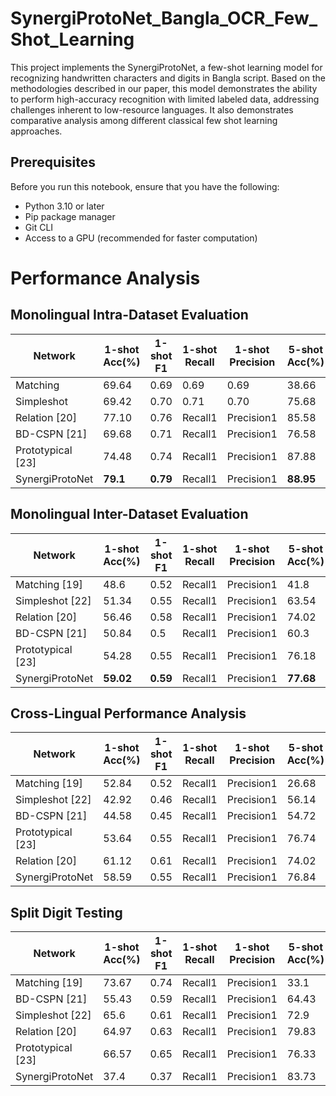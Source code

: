 # SynergiProtoNet_Bangla_OCR_Few_Shot_Learning
This project implements the SynergiProtoNet, a few-shot learning model for recognizing handwritten characters and digits in Bangla script. Based on the methodologies described in our paper, this model demonstrates the ability to perform high-accuracy recognition with limited labeled data, addressing challenges inherent to low-resource languages. It also demonstrates comparative analysis among different classical few shot learning approaches.

## Prerequisites

Before you run this notebook, ensure that you have the following:

- Python 3.10 or later
- Pip package manager
- Git CLI 
- Access to a GPU (recommended for faster computation)

# Performance Analysis
## Monolingual Intra-Dataset Evaluation

| Network          | 1-shot Acc(%) | 1-shot F1 | 1-shot Recall | 1-shot Precision | 5-shot Acc(%) | 5-shot F1 | 5-shot Recall | 5-shot Precision | 10-shot Acc(%) | 10-shot F1 | 10-shot Recall | 10-shot Precision |
|------------------|---------------|-----------|---------------|------------------|---------------|-----------|---------------|------------------|----------------|------------|----------------|-------------------|
| Matching   | 69.64         | 0.69      |  0.69     |  0.69        | 38.66         | 0.39      | 0.39       |  0.39       | 36.36          | 0.36       | 0.36      | 0.36      |
| Simpleshot   | 69.42         | 0.70      | 0.71       | 0.70       | 75.68         | 0.78      | 0.78       | 0.78       | 82.9           | 0.82       | Recall10       | Precision10       |
| Relation [20]    | 77.10         | 0.76      | Recall1       | Precision1       | 85.58         | 0.87      | Recall5       | Precision5       | 83.2           | 0.83       | Recall10       | Precision10       |
| BD-CSPN [21]     | 69.68         | 0.71      | Recall1       | Precision1       | 76.58         | 0.76      | Recall5       | Precision5       | 83.48          | 0.82       | Recall10       | Precision10       |
| Prototypical [23]| 74.48         | 0.74      | Recall1       | Precision1       | 87.88         | 0.87      | Recall5       | Precision5       | 87.56          | 0.87       | Recall10       | Precision10       |
| SynergiProtoNet  | **79.1**      | **0.79**  | Recall1       | Precision1       | **88.95**     | **0.88**  | Recall5       | Precision5       | **90.04**      | **0.90**   | Recall10       | Precision10       |








## Monolingual Inter-Dataset Evaluation

| Network          | 1-shot Acc(%) | 1-shot F1 | 1-shot Recall | 1-shot Precision | 5-shot Acc(%) | 5-shot F1 | 5-shot Recall | 5-shot Precision | 10-shot Acc(%) | 10-shot F1 | 10-shot Recall | 10-shot Precision |
|------------------|---------------|-----------|---------------|------------------|---------------|-----------|---------------|------------------|----------------|------------|----------------|-------------------|
| Matching [19]    | 48.6          | 0.52      | Recall1       | Precision1       | 41.8          | 0.39      | Recall5       | Precision5       | 26.9           | 0.26       | Recall10       | Precision10       |
| Simpleshot [22]  | 51.34         | 0.55      | Recall1       | Precision1       | 63.54         | 0.63      | Recall5       | Precision5       | 64.94          | 0.66       | Recall10       | Precision10       |
| Relation [20]    | 56.46         | 0.58      | Recall1       | Precision1       | 74.02         | 0.72      | Recall5       | Precision5       | 65.04          | 0.67       | Recall10       | Precision10       |
| BD-CSPN [21]     | 50.84         | 0.5       | Recall1       | Precision1       | 60.3          | 0.6       | Recall5       | Precision5       | 69.2           | 0.7        | Recall10       | Precision10       |
| Prototypical [23]| 54.28         | 0.55      | Recall1       | Precision1       | 76.18         | 0.75      | Recall5       | Precision5       | 76.24          | 0.75       | Recall10       | Precision10       |
| SynergiProtoNet  | **59.02**     | **0.59**  | Recall1       | Precision1       | **77.68**     | **0.78**  | Recall5       | Precision5       | **81.36**      | **0.83**   | Recall10       | Precision10       |




## Cross-Lingual Performance Analysis

| Network          | 1-shot Acc(%) | 1-shot F1 | 1-shot Recall | 1-shot Precision | 5-shot Acc(%) | 5-shot F1 | 5-shot Recall | 5-shot Precision | 10-shot Acc(%) | 10-shot F1 | 10-shot Recall | 10-shot Precision |
|------------------|---------------|-----------|---------------|------------------|---------------|-----------|---------------|------------------|----------------|------------|----------------|-------------------|
| Matching [19]    | 52.84         | 0.52      | Recall1       | Precision1       | 26.68         | 0.27      | Recall5       | Precision5       | 37.58          | 0.38       | Recall10       | Precision10       |
| Simpleshot [22]  | 42.92         | 0.46      | Recall1       | Precision1       | 56.14         | 0.53      | Recall5       | Precision5       | 55.10          | 0.54       | Recall10       | Precision10       |
| BD-CSPN [21]     | 44.58         | 0.45      | Recall1       | Precision1       | 54.72         | 0.52      | Recall5       | Precision5       | 57.72          | 0.57       | Recall10       | Precision10       |
| Prototypical [23]| 53.64         | 0.55      | Recall1       | Precision1       | 76.74         | 0.77      | Recall5       | Precision5       | 79.48          | 0.79       | Recall10       | Precision10       |
| Relation [20]    | 61.12         | 0.61      | Recall1       | Precision1       | 74.02         | 0.72      | Recall5       | Precision5       | 81.93          | 0.82       | Recall10       | Precision10       |
| SynergiProtoNet  | 58.59         | 0.55      | Recall1       | Precision1       | 76.84         | 0.77      | Recall5       | Precision5       | 82.12          | 0.82       | Recall10       | Precision10       |




## Split Digit Testing

| Network          | 1-shot Acc(%) | 1-shot F1 | 1-shot Recall | 1-shot Precision | 5-shot Acc(%) | 5-shot F1 | 5-shot Recall | 5-shot Precision | 10-shot Acc(%) | 10-shot F1 | 10-shot Recall | 10-shot Precision |
|------------------|---------------|-----------|---------------|------------------|---------------|-----------|---------------|------------------|----------------|------------|----------------|-------------------|
| Matching [19]    | 73.67         | 0.74      | Recall1       | Precision1       | 33.1          | 0.29      | Recall5       | Precision5       | 32.17          | 0.33       | Recall10       | Precision10       |
| BD-CSPN [21]     | 55.43         | 0.59      | Recall1       | Precision1       | 64.43         | 0.64      | Recall5       | Precision5       | 69.17          | 0.68       | Recall10       | Precision10       |
| Simpleshot [22]  | 65.6          | 0.61      | Recall1       | Precision1       | 72.9          | 0.7       | Recall5       | Precision5       | 76.97          | 0.76       | Recall10       | Precision10       |
| Relation [20]    | 64.97         | 0.63      | Recall1       | Precision1       | 79.83         | 0.8       | Recall5       | Precision5       | 81.37          | 0.83       | Recall10       | Precision10       |
| Prototypical [23]| 66.57         | 0.65      | Recall1       | Precision1       | 76.33         | 0.75      | Recall5       | Precision5       | 87.1           | 0.86       | Recall10       | Precision10       |
| SynergiProtoNet  | 37.4          | 0.37      | Recall1       | Precision1       | 83.73         | 0.83      | Recall5       | Precision5       | 88.3           | 0.87       | Recall10       | Precision10       |


